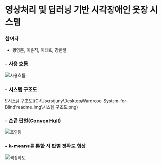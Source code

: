 # 영상처리 및 딥러닝 기반 시각장애인 옷장 시스템

### 

### 참여자

- 황영준, 이윤직, 이태호, 강한별



### - 사용 흐름

![사용흐름](C:\Users\juny\Desktop\Wardrobe-System-for-Blind\readme_img\사용흐름.png)





### - 시스템 구조도

![시스템 구조도](C:\Users\juny\Desktop\Wardrobe-System-for-Blind\readme_img\시스템 구조도.png)



### - 손끝 판별(Convex Hull)

![포인팅](C:\Users\juny\Desktop\Wardrobe-System-for-Blind\readme_img\포인팅.png)

### - k-means를 통한 색 판별 정확도 향상

![색정확도](C:\Users\juny\Desktop\Wardrobe-System-for-Blind\readme_img\색정확도.png)

